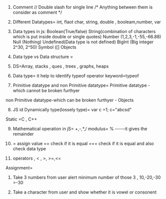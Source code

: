 1. Comment // Double slash for single line
/* Anything between them is consider as comment */


2. Different Datatypes=
int, flaot char, string, double , booleam,number, var 


3. Data types in js:
Boolean(True/false)
String(combination of characters which is put inside double or single quotes)
Number (1,2,3,-1,-55,-66.88)
Null  (Nothing)
Undefined(Data type is not defined)
BigInt (Big integer 2^30, 2^50)
Symbol    ([]
Objects 

4. Data type vs Data structure =

5. DS=Array, stacks , ques , trees , graphs, heaps


6. Data type= it help to identify  typeof operator 
keyword=typeof

7. Primitive datatype and non Primitive datatype=
Primitive datatype -which  cannot be broken furthyer

non Primitive datatype-which  can be broken furthyer - Objects

8. JS id Dynamically type(lossely type)= var c =1;  c="abcsd"

Static =C , C++


9. Mathematical operation in jS=   +,-,*,/
 modulus= % -----it gives the remainder


10. =  assign value
== check if it is equal
===  check if it is equal and also check data type

11. operators   , <  , >, >=,<= 

Assignment=
1. Take 3 numbers from user alert minimum number of those 3 ,
10,-20,-30    =-30

2. Take a character from user and show whether it is vowel or consonent

